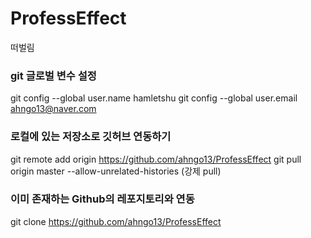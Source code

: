 # ProfessEffect
떠벌림

### git 글로벌 변수 설정
git config --global user.name hamletshu
git config --global user.email ahngo13@naver.com

### 로컬에 있는 저장소로 깃허브 연동하기
git remote add origin https://github.com/ahngo13/ProfessEffect
git pull origin master --allow-unrelated-histories (강제 pull)

### 이미 존재하는 Github의 레포지토리와 연동
git clone https://github.com/ahngo13/ProfessEffect
